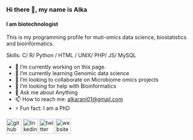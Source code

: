 ### Hi there 👋, my name is Alka
#### I am biotechnologist
This is my programming profile for muti-omics data science, biostatistics and bioinformatics.

Skills: C/ R/ Python / HTML / UNIX/ PHP/ JS/ MySQL

- 🔭 I’m currently working on this page. 
- 🌱 I’m currently learning Genomic data science 
- 👯 I’m looking to collaborate on Microbiome omics projects 
- 🤔 I’m looking for help with Bioinformatics 
- 💬 Ask me about Anything 
- 📫 How to reach me: alkarani01@gmail.com 
- ⚡ Fun fact: I am a PhD 


[<img src='https://cdn.jsdelivr.net/npm/simple-icons@3.0.1/icons/github.svg' alt='github' height='40'>](https://github.com/alkarani01)  [<img src='https://cdn.jsdelivr.net/npm/simple-icons@3.0.1/icons/linkedin.svg' alt='linkedin' height='40'>](https://www.linkedin.com/in/alkarani01/)  [<img src='https://cdn.jsdelivr.net/npm/simple-icons@3.0.1/icons/twitter.svg' alt='twitter' height='40'>](https://twitter.com/_alkarani01)  [<img src='https://cdn.jsdelivr.net/npm/simple-icons@3.0.1/icons/icloud.svg' alt='website' height='40'>](http://www.alkarani01.com)  

